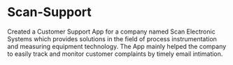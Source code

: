 # Scan-Support
Created a Customer Support App for a company named Scan Electronic Systems which
provides solutions in the field of process instrumentation and measuring equipment technology. The
App mainly helped the company to easily track and monitor customer complaints by timely email
intimation.
